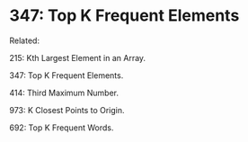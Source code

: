 # 347: Top K Frequent Elements

Related:

215: Kth Largest Element in an Array.

347: Top K Frequent Elements.

414: Third Maximum Number.

973: K Closest Points to Origin.

692: Top K Frequent Words.